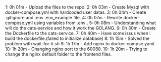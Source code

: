  1: 0h 01m - Upload the files to the repo.
 2: 0h 03m - Create Mysql with docker-compose.yml with hardcoded user datas.
 3: 0h 04m - Create .gitignore and .env .env_example file.
 4: 0h 07m - Rewrite docker-compose.yml using variables from .env .
 5: 0h 08m - Understanding what will do the cats-service and how it work the GOLANG.
 6: 0h 30m - Create the Dockerfile to the cats-service.
 7: 0h 40m - Have some issus when i build the dockerfile.(failed to initialize database)
 8: 1h 15m - Solved the problem with wait-for-it.sh
 9: 1h 17m - Add nginx to docker-compse.yaml.
10: 1h 20m - Changing nginx port to the 60080.
10: 1h 20m - Trying to change the nginx default folder to the frontend files.
